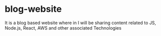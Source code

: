 # blog-website
It is a blog based website where in I will be sharing content related to JS, Node.js, React, AWS and other associated Technologies

